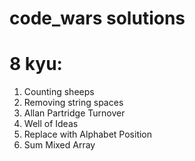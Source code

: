 # code_wars solutions

# 8 kyu:
1. Counting sheeps
2. Removing string spaces
3. Allan Partridge Turnover
4. Well of Ideas
5. Replace with Alphabet Position
6. Sum Mixed Array
